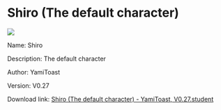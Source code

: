 # Shiro (The default character)

<img src = "https://raw.githubusercontent.com/Arbiter1223/Koukou-Gurashi-Custom-Students/master/Students/Files/Shiro%20(The%20default%20character).png">

Name: Shiro

Description: The default character

Author: YamiToast

Version: V0.27

Download link: <a href="https://raw.githubusercontent.com/Arbiter1223/Koukou-Gurashi-Custom-Students/master/Students/Files/Shiro%20(The%20default%20character)%20-%20YamiToast%2C%20V0.27.student">Shiro (The default character) - YamiToast, V0.27.student</a>
